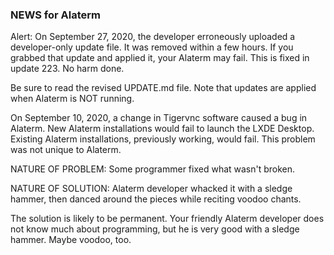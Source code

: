 ### NEWS for Alaterm

Alert: On September 27, 2020, the developer erroneously uploaded
a developer-only update file. It was removed within a few hours.
If you grabbed that update and applied it, your Alaterm may fail.
This is fixed in update 223. No harm done.

Be sure to read the revised UPDATE.md file.
Note that updates are applied when Alaterm is NOT running.

On September 10, 2020, a change in Tigervnc software caused a bug in Alaterm.
New Alaterm installations would fail to launch the LXDE Desktop.
Existing Alaterm installations, previously working, would fail.
This problem was not unique to Alaterm.

NATURE OF PROBLEM: Some programmer fixed what wasn't broken.

NATURE OF SOLUTION: Alaterm developer whacked it with a sledge hammer,
then danced around the pieces while reciting voodoo chants.

The solution is likely to be permanent.
Your friendly Alaterm developer does not know much about programming,
but he is very good with a sledge hammer. Maybe voodoo, too.

